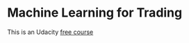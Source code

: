 # Machine Learning for Trading

This is an Udacity [free course](https://classroom.udacity.com/courses/ud501/lessons/3975568860/concepts/41007385960923)
